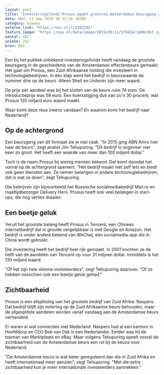 ```yaml
---
layout: post
title: "Investeringsfonds Prosus maakt grootste Amsterdamse beursgang ooit"
date: Wed, 11 Sep 2019 18:52:36 +0200
category: nieuws
externe_link: "https://nos.nl/l/2301294"
feature_image: "https://nos.nl/data/image/2019/09/11/576614/1008x567.jpg"
aantal: 407
unieke: 252
bron: NOS
---
```


<p>Een bij het publiek onbekend investeringsfonds heeft vandaag de grootste beursgang in de geschiedenis van de Amsterdamse effectenbeurs gemaakt. Het gaat om Prosus, een Zuid-Afrikaanse holding die investeert in technologiebedrijven. In één klap werd het bedrijf in beurswaarde de nummer drie op de beurs. Alleen Shell en Unilever zijn meer waard. </p>
<p>De prijs per aandeel was bij het sluiten van de beurs ruim 74 euro. De introductieprijs was 58 euro. Een koersstijging dus van zo'n 30 procent, wat Prosus 120 miljard euro waard maakt.</p>
<p>Waar komt deze reus ineens vandaan? En waarom komt het bedrijf naar Nederland?</p>
<h2>Op de achtergrond</h2>
<p>Een beursgang van dit formaat zie je niet vaak. "In 2015 ging ABN Amro hier naar de beurs", zegt analist Jim Tehupuring. "Dit bedrijf is ongeveer vier keer zo groot. Het heeft een waarde van meer dan 100 miljard dollar."</p>
<p>Toch is de naam Prosus bij weinig mensen bekend. Dat komt doordat het vooral op de achtergrond opereert. "Het bedrijf maakt niet zelf iets en biedt ook geen diensten aan. Ze nemen belangen in andere technologiebedrijven, dat is wat ze doen", zegt Tehupuring.</p>
<p>Die bedrijven zijn bijvoorbeeld het Russische socialmediabedrijf Mail.ru en maaltijdbezorger Delivery Hero. Prosus heeft ook veel belangen in start-ups, die nog verlies draaien.</p>
<h2>Een beetje geluk</h2>
<p>Veruit het grootste belang heeft Prosus in Tencent, een Chinees internetbedrijf dat in grootte vergelijkbaar is met Google en Amazon. Het bedrijf is onder andere bekend van WeChat, een socialmedia-app die in China wordt gebruikt.</p>
<p>Die investering heeft het bedrijf heel rijk gemaakt. In 2001 kochten ze de helft van de aandelen van Tencent op voor 31 miljoen dollar. Inmiddels is het 130 miljard waard.</p>
<p>"Of het zijn hele slimme investeerders", zegt Tehupuring daarover. "Of ze hebben misschien ook een beetje geluk gehad."</p>
<h2>Zichtbaarheid</h2>
<p>Prosus is een afsplitsing van het grootste bedrijf van Zuid Afrika: Naspers. Dat bedrijf blijft zijn notering op de Zuid Afrikaanse beurs behouden, maar de afgesplitste aandelen worden vanaf vandaag aan de Amsterdamse beurs verhandeld.</p>
<p>Er waren al wat connecties met Nederland. Naspers had al een kantoor in Hoofddorp en CEO Bob van Dijk is een Nederlander. Eerder was hij de topman van Marktplaats en eBay. Maar volgens Tehupuring speelt vooral de zichtbaarheid van de Amsterdamse beurs een rol bij de keuze voor Nederland.</p>
<p>"De Amsterdamse beurs is wat beter gereguleerd dan die in Zuid Afrika en heeft internationaal meer aanzien", zegt Tehupuring. "Met die extra zichtbaarheid kun je meer internationale investeerders aantrekken."</p>
